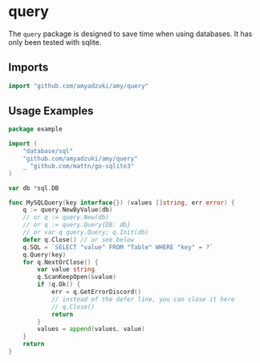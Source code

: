 # query
The `query` package is designed to save time when using databases.  It has only been tested with sqlite.

## Imports
```go
import "github.com/amyadzuki/amy/query"
```

## Usage Examples
```go
package example

import (
	"database/sql"
	"github.com/amyadzuki/amy/query"
	_ "github.com/mattn/go-sqlite3"
)

var db *sql.DB

func MySQLQuery(key interface{}) (values []string, err error) {
	q := query.NewByValue(db)
	// or q := query.New(db)
	// or q := query.Query{DB: db}
	// or var q query.Query; q.Init(db)
	defer q.Close() // or see below
	q.SQL = `SELECT "value" FROM "Table" WHERE "key" = ?`
	q.Query(key)
	for q.NextOrClose() {
		var value string
		q.ScanKeepOpen(&value)
		if !q.Ok() {
			err = q.GetErrorDiscord()
			// instead of the defer line, you can close it here
			// q.Close()
			return
		}
		values = append(values, value)
	}
	return
}
```


